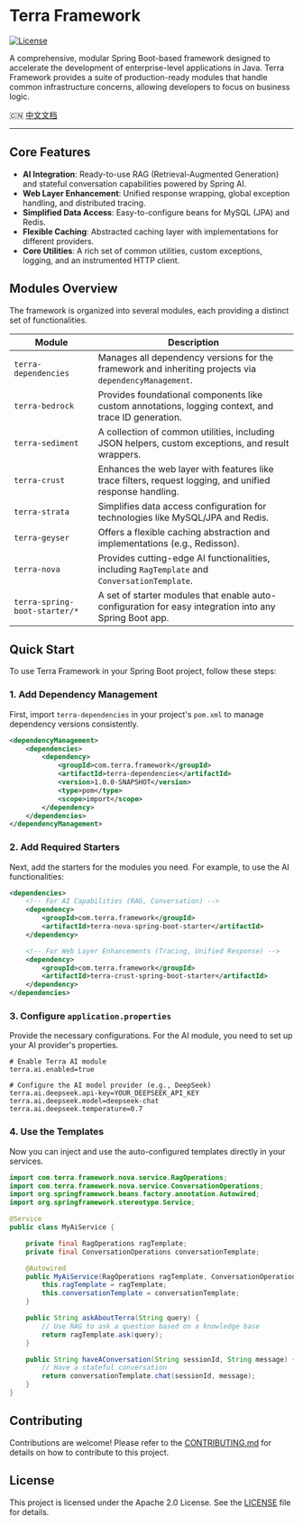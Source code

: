 # Terra Framework

[![License](https://img.shields.io/badge/license-Apache%202.0-blue.svg)](LICENSE)

A comprehensive, modular Spring Boot-based framework designed to accelerate the development of enterprise-level applications in Java. Terra Framework provides a suite of production-ready modules that handle common infrastructure concerns, allowing developers to focus on business logic.

🇨🇳 [中文文档](./README_zh.md)

---

## Core Features

- **AI Integration**: Ready-to-use RAG (Retrieval-Augmented Generation) and stateful conversation capabilities powered by Spring AI.
- **Web Layer Enhancement**: Unified response wrapping, global exception handling, and distributed tracing.
- **Simplified Data Access**: Easy-to-configure beans for MySQL (JPA) and Redis.
- **Flexible Caching**: Abstracted caching layer with implementations for different providers.
- **Core Utilities**: A rich set of common utilities, custom exceptions, logging, and an instrumented HTTP client.

## Modules Overview

The framework is organized into several modules, each providing a distinct set of functionalities.

| Module                               | Description                                                                                             |
| ------------------------------------ | ------------------------------------------------------------------------------------------------------- |
| `terra-dependencies`                 | Manages all dependency versions for the framework and inheriting projects via `dependencyManagement`.     |
| `terra-bedrock`                      | Provides foundational components like custom annotations, logging context, and trace ID generation.     |
| `terra-sediment`                     | A collection of common utilities, including JSON helpers, custom exceptions, and result wrappers.       |
| `terra-crust`                        | Enhances the web layer with features like trace filters, request logging, and unified response handling.|
| `terra-strata`                       | Simplifies data access configuration for technologies like MySQL/JPA and Redis.                         |
| `terra-geyser`                       | Offers a flexible caching abstraction and implementations (e.g., Redisson).                             |
| `terra-nova`                         | Provides cutting-edge AI functionalities, including `RagTemplate` and `ConversationTemplate`.           |
| `terra-spring-boot-starter/*`        | A set of starter modules that enable auto-configuration for easy integration into any Spring Boot app.  |

## Quick Start

To use Terra Framework in your Spring Boot project, follow these steps:

### 1. Add Dependency Management

First, import `terra-dependencies` in your project's `pom.xml` to manage dependency versions consistently.

```xml
<dependencyManagement>
    <dependencies>
        <dependency>
            <groupId>com.terra.framework</groupId>
            <artifactId>terra-dependencies</artifactId>
            <version>1.0.0-SNAPSHOT</version>
            <type>pom</type>
            <scope>import</scope>
        </dependency>
    </dependencies>
</dependencyManagement>
```

### 2. Add Required Starters

Next, add the starters for the modules you need. For example, to use the AI functionalities:

```xml
<dependencies>
    <!-- For AI Capabilities (RAG, Conversation) -->
    <dependency>
        <groupId>com.terra.framework</groupId>
        <artifactId>terra-nova-spring-boot-starter</artifactId>
    </dependency>

    <!-- For Web Layer Enhancements (Tracing, Unified Response) -->
    <dependency>
        <groupId>com.terra.framework</groupId>
        <artifactId>terra-crust-spring-boot-starter</artifactId>
    </dependency>
</dependencies>
```

### 3. Configure `application.properties`

Provide the necessary configurations. For the AI module, you need to set up your AI provider's properties.

```properties
# Enable Terra AI module
terra.ai.enabled=true

# Configure the AI model provider (e.g., DeepSeek)
terra.ai.deepseek.api-key=YOUR_DEEPSEEK_API_KEY
terra.ai.deepseek.model=deepseek-chat
terra.ai.deepseek.temperature=0.7
```

### 4. Use the Templates

Now you can inject and use the auto-configured templates directly in your services.

```java
import com.terra.framework.nova.service.RagOperations;
import com.terra.framework.nova.service.ConversationOperations;
import org.springframework.beans.factory.annotation.Autowired;
import org.springframework.stereotype.Service;

@Service
public class MyAiService {

    private final RagOperations ragTemplate;
    private final ConversationOperations conversationTemplate;

    @Autowired
    public MyAiService(RagOperations ragTemplate, ConversationOperations conversationTemplate) {
        this.ragTemplate = ragTemplate;
        this.conversationTemplate = conversationTemplate;
    }

    public String askAboutTerra(String query) {
        // Use RAG to ask a question based on a knowledge base
        return ragTemplate.ask(query);
    }

    public String haveAConversation(String sessionId, String message) {
        // Have a stateful conversation
        return conversationTemplate.chat(sessionId, message);
    }
}
```

## Contributing

Contributions are welcome! Please refer to the [CONTRIBUTING.md](CONTRIBUTING.md) for details on how to contribute to this project.

## License

This project is licensed under the Apache 2.0 License. See the [LICENSE](LICENSE) file for details. 